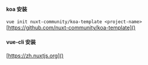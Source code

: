 #### koa 安装

```vue init nuxt-community/koa-template <project-name>```
[https://github.com/nuxt-community/koa-template]()

#### vue-cli 安装
#### 
[https://zh.nuxtjs.org]()
